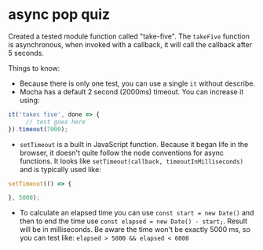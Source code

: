 # async pop quiz

Created a tested module function called "take-five". The `takeFive` function is asynchronous, 
when invoked with a callback, it will call the callback after 5 seconds.

Things to know:
* Because there is only one test, you can use a single `it` without describe.
* Mocha has a default 2 second (2000ms) timeout. You can increase it using:

```js
it('takes five', done => {
     // test goes here
}).timeout(7000);
```

* `setTimeout` is a built in JavaScript function. 
Because it began life in the browser, it doesn't quite follow the node conventions for 
async functions. It looks like `setTimeout(callback, timeoutInMilliseconds)` and is 
typically used like:

```js
setTimeout(() => {

}, 5000);
```

* To calculate an elapsed time you can use `const start = new Date()` and then to end the time use
`const elapsed = new Date() - start;`. Result will be in milliseconds. Be aware the time won't be exactly 
5000 ms, so you can test like: `elapsed > 5000 && elapsed < 6000`
